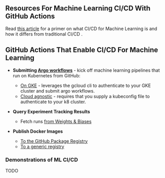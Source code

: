 ## Resources For Machine Learning CI/CD With GitHub Actions

Read [this article](https://blog.paperspace.com/ci-cd-for-machine-learning-ai/) for a primer on what CI/CD for Machine Learning is and how it differs from traditional CI/CD .

## GitHub Actions That Enable CI/CD For Machine Learning

- **Submitting [Argo workflows](https://argoproj.github.io/)** - kick off machine learning pipelines that run on Kubernetes from GitHub:
  - [On GKE](https://github.com/marketplace/actions/submit-argo-workflows-to-gke) - leverages the gcloud cli to authenticate to your GKE cluster and submit argo workflows.
  - [Cloud agnostic](https://github.com/marketplace/actions/submit-argo-workflows-from-github) - requires that you supply a kubeconfig file to authenticate to your k8 cluster.

- **Query Experiment Tracking Results**
  - Fetch runs [from Weights & Biases](https://github.com/machine-learning-apps/wandb-action)

- **Publish Docker Images**
  - [To the GitHub Package Registry](https://github.com/marketplace/actions/publish-docker-images-to-gpr)
  - [To a generic registry](https://github.com/marketplace/actions/publish-docker)


### Demonstrations of ML CI/CD

TODO

